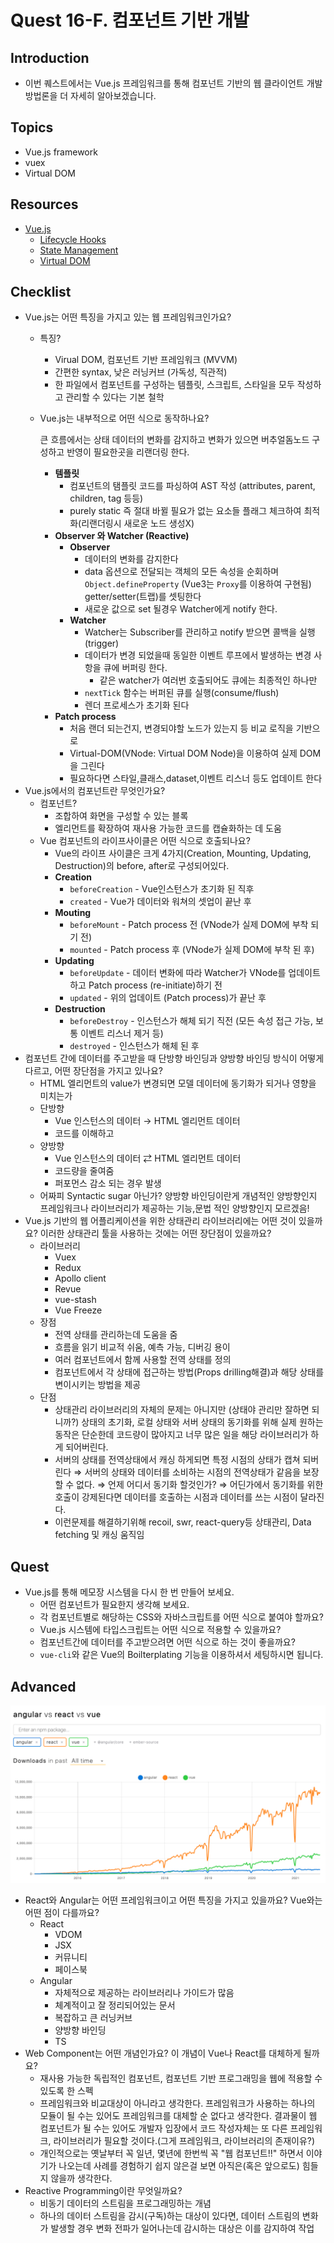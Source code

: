 # Quest 16-F. 컴포넌트 기반 개발

## Introduction
* 이번 퀘스트에서는 Vue.js 프레임워크를 통해 컴포넌트 기반의 웹 클라이언트 개발 방법론을 더 자세히 알아보겠습니다.

## Topics
* Vue.js framework
* vuex
* Virtual DOM

## Resources
* [Vue.js](https://vuejs.org)
  * [Lifecycle Hooks](https://v3.vuejs.org/guide/composition-api-lifecycle-hooks.html)
  * [State Management](https://v3.vuejs.org/guide/state-management.html)
  * [Virtual DOM](https://v3.vuejs.org/guide/optimizations.html#virtual-dom)

## **Checklist**

- Vue.js는 어떤 특징을 가지고 있는 웹 프레임워크인가요?
  - 특징?
    - Virual DOM, 컴포넌트 기반 프레임워크 (MVVM)
    - 간편한 syntax, 낮은 러닝커브 (가독성, 직관적)
    - 한 파일에서 컴포넌트를 구성하는 템플릿, 스크립트, 스타일을 모두 작성하고 관리할 수 있다는 기본 철학
  - Vue.js는 내부적으로 어떤 식으로 동작하나요?

    큰 흐름에서는 상태 데이터의 변화를 감지하고 변화가 있으면 버추얼돔노드 구성하고 반영이 필요한곳을 리랜더링 한다.

    - **템플릿**
      - 컴포넌트의 탬플릿 코드를 파싱하여 AST 작성 (attributes, parent, children, tag 등등)
      - purely static 즉 절대 바뀔 필요가 없는 요소들 플래그 체크하여 최적화(리랜더링시 새로운 노드 생성X)
    - **Observer 와 Watcher (Reactive)**
      - **Observer**
        - 데이터의 변화를 감지한다
        - data 옵션으로 전달되는 객체의 모든 속성을 순회하며 `Object.defineProperty` (Vue3는 `Proxy`를 이용하여 구현됨) getter/setter(트랩)를 셋팅한다
        - 새로운 값으로 set 될경우 Watcher에게 notify 한다.
      - **Watcher**
        - Watcher는 Subscriber를 관리하고 notify 받으면 콜백을 실행(trigger)
        - 데이터가 변경 되었을때 동일한 이벤트 루프에서 발생하는 변경 사항을 큐에 버퍼링 한다.
          - 같은 watcher가 여러번 호출되어도 큐에는 최종적인 하나만
        - `nextTick` 함수는 버퍼된 큐를 실행(consume/flush)
        - 렌더 프로세스가 초기화 된다
    - **Patch process**
      - 처음 랜더 되는건지, 변경되야할 노드가 있는지 등 비교 로직을 기반으로
      - Virtual-DOM(VNode: Virtual DOM Node)을 이용하여 실제 DOM을 그린다
      - 필요하다면 스타일,클래스,dataset,이벤트 리스너 등도 업데이트 한다
- Vue.js에서의 컴포넌트란 무엇인가요?
  - 컴포넌트?
    - 조합하여 화면을 구성할 수 있는 블록
    - 엘리먼트를 확장하여 재사용 가능한 코드를 캡슐화하는 데 도움
  - Vue 컴포넌트의 라이프사이클은 어떤 식으로 호출되나요?
    - Vue의 라이프 사이클은 크게 4가지(Creation, Mounting, Updating, Destruction)의 before, after로 구성되어있다.
    - **Creation**
      - `beforeCreation` - Vue인스턴스가 초기화 된 직후
      - `created` - Vue가 데이터와 워쳐의 셋업이 끝난 후
    - **Mouting**
      - `beforeMount` - Patch process 전 (VNode가 실제 DOM에 부착 되기 전)
      - `mounted` - Patch process 후 (VNode가 실제 DOM에 부착 된 후)
    - **Updating**
      - `beforeUpdate` - 데이터 변화에 따라 Watcher가 VNode를 업데이트하고 Patch process (re-initiate)하기 전
      - `updated` - 위의 업데이트 (Patch process)가 끝난 후
    - **Destruction**
      - `beforeDestroy` - 인스턴스가 해체 되기 직전 (모든 속성 접근 가능, 보통 이벤트 리스너 제거 등)
      - `destroyed` - 인스턴스가 해체 된 후
- 컴포넌트 간에 데이터를 주고받을 때 단방향 바인딩과 양방향 바인딩 방식이 어떻게 다르고, 어떤 장단점을 가지고 있나요?
  - HTML 엘리먼트의 value가 변경되면 모델 데이터에 동기화가 되거나 영향을 미치는가
  - 단방향
    - Vue 인스턴스의 데이터 → HTML 엘리먼트 데이터
    - 코드를 이해하고
  - 양방향
    - Vue 인스턴스의 데이터 ⇄ HTML 엘리먼트 데이터
    - 코드량을 줄여줌
    - 퍼포먼스 감소 되는 경우 발생
  - 어짜피 Syntactic sugar 아닌가? 양방향 바인딩이란게 개념적인 양방향인지 프레임워크나 라이브러리가 제공하는 기능,문법 적인 양방향인지 모르겠음!
- Vue.js 기반의 웹 어플리케이션을 위한 상태관리 라이브러리에는 어떤 것이 있을까요? 이러한 상태관리 툴을 사용하는 것에는 어떤 장단점이 있을까요?
  - 라이브러리
    - Vuex
    - Redux
    - Apollo client
    - Revue
    - vue-stash
    - Vue Freeze
  - 장점
    - 전역 상태를 관리하는데 도움을 줌
    - 흐름을 읽기 비교적 쉬움, 예측 가능, 디버깅 용이
    - 여러 컴포넌트에서 함께 사용할 전역 상태를 정의
    - 컴포넌트에서 각 상태에 접근하는 방법(Props drilling해결)과 해당 상태를 변이시키는 방법을 제공
  - 단점
    - 상태관리 라이브러리의 자체의 문제는 아니지만 (상태야 관리만 잘하면 되니까?) 상태의 초기화, 로컬 상태와 서버 상태의 동기화를 위해 실제 원하는 동작은 단순한데 코드량이 많아지고 너무 많은 일을 해당 라이브러리가 하게 되어버린다.
    - 서버의 상태를 전역상태에서 캐싱 하게되면 특정 시점의 상태가 캡쳐 되버린다 ⇒ 서버의 상태와 데이터를 소비하는 시점의 전역상태가 같음을 보장할 수 없다. ⇒ 언제 어디서 동기화 할것인가? ⇒ 어딘가에서 동기화를 위한 호출이 강제된다면 데이터를 호출하는 시점과 데이터를 쓰는 시점이 달라진다.
    - 이런문제를 해결하기위해 recoil, swr, react-query등 상태관리, Data fetching 및 캐싱 움직임

## **Quest**

- Vue.js를 통해 메모장 시스템을 다시 한 번 만들어 보세요.
  - 어떤 컴포넌트가 필요한지 생각해 보세요.
  - 각 컴포넌트별로 해당하는 CSS와 자바스크립트를 어떤 식으로 붙여야 할까요?
  - Vue.js 시스템에 타입스크립트는 어떤 식으로 적용할 수 있을까요?
  - 컴포넌트간에 데이터를 주고받으려면 어떤 식으로 하는 것이 좋을까요?
  - `vue-cli`와 같은 Vue의 Boilterplating 기능을 이용하셔서 세팅하시면 됩니다.

## **Advanced**

![](.images/48bfee6a.png)

- React와 Angular는 어떤 프레임워크이고 어떤 특징을 가지고 있을까요? Vue와는 어떤 점이 다를까요?
  - React
    - VDOM
    - JSX
    - 커뮤니티
    - 페이스북
  - Angular
    - 자체적으로 제공하는 라이브러리나 가이드가 많음
    - 체계적이고 잘 정리되어있는 문서
    - 복잡하고 큰 러닝커브
    - 양방향 바인딩
    - TS
- Web Component는 어떤 개념인가요? 이 개념이 Vue나 React를 대체하게 될까요?
  - 재사용 가능한 독립적인 컴포넌트, 컴포넌트 기반 프로그래밍을 웹에 적용할 수 있도록 한 스펙
  - 프레임워크와 비교대상이 아니라고 생각한다. 프레임워크가 사용하는 하나의 모듈이 될 수는 있어도 프레임워크를 대체할 순 없다고 생각한다. 결과물이 웹 컴포넌트가 될 수는 있어도 개발자 입장에서 코드 작성자체는 또 다른 프레임워크, 라이브러리가 필요할 것이다.(그게 프레임워크, 라이브러리의 존재이유?)
  - 개인적으로는 옛날부터 꼭 일년, 몇년에 한번씩 꼭 "웹 컴포넌트!!" 하면서 이야기가 나오는데 사례를 경험하기 쉽지 않은걸 보면 아직은(혹은 앞으로도) 힘들지 않을까 생각한다.
- Reactive Programming이란 무엇일까요?
  - 비동기 데이터의 스트림을 프로그래밍하는 개념
  - 하나의 데이터 스트림을 감시(구독)하는 대상이 있다면, 데이터 스트림의 변화가 발생할 경우 변화 전파가 일어나는데 감시하는 대상은 이를 감지하여 작업
